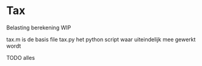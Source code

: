 # Tax
Belasting berekening WIP


tax.m is de basis file
tax.py het python script waar uiteindelijk mee gewerkt wordt


TODO
  alles
